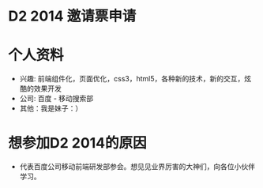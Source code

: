 # D2 2014 邀请票申请 

# 个人资料 
- 兴趣: 前端组件化，页面优化，css3，html5，各种新的技术，新的交互，炫酷的效果开发 
- 公司: 百度 - 移动搜索部 
- 其他：我是妹子：）

# 想参加D2 2014的原因 

- 代表百度公司移动前端研发部参会。想见见业界厉害的大神们，向各位小伙伴学习。 
